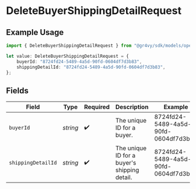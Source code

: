 # DeleteBuyerShippingDetailRequest

## Example Usage

```typescript
import { DeleteBuyerShippingDetailRequest } from "@gr4vy/sdk/models/operations";

let value: DeleteBuyerShippingDetailRequest = {
    buyerId: "8724fd24-5489-4a5d-90fd-0604df7d3b83",
    shippingDetailId: "8724fd24-5489-4a5d-90fd-0604df7d3b83",
};
```

## Fields

| Field                                        | Type                                         | Required                                     | Description                                  | Example                                      |
| -------------------------------------------- | -------------------------------------------- | -------------------------------------------- | -------------------------------------------- | -------------------------------------------- |
| `buyerId`                                    | *string*                                     | :heavy_check_mark:                           | The unique ID for a buyer.                   | 8724fd24-5489-4a5d-90fd-0604df7d3b83         |
| `shippingDetailId`                           | *string*                                     | :heavy_check_mark:                           | The unique ID for a buyer's shipping detail. | 8724fd24-5489-4a5d-90fd-0604df7d3b83         |